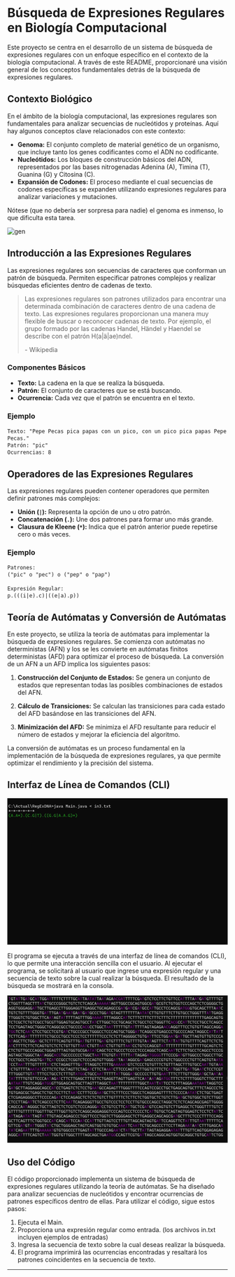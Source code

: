 # Búsqueda de Expresiones Regulares en Biología Computacional

Este proyecto se centra en el desarrollo de un sistema de búsqueda de expresiones regulares con un enfoque específico en el contexto de la biología computacional. A través de este README, proporcionaré una visión general de los conceptos fundamentales detrás de la búsqueda de expresiones regulares.

## Contexto Biológico

En el ámbito de la biología computacional, las expresiones regulares son fundamentales para analizar secuencias de nucleótidos y proteínas. Aquí hay algunos conceptos clave relacionados con este contexto:

- **Genoma:** El conjunto completo de material genético de un organismo, que incluye tanto los genes codificantes como el ADN no codificante.
- **Nucleótidos:** Los bloques de construcción básicos del ADN, representados por las bases nitrogenadas Adenina (A), Timina (T), Guanina (G) y Citosina (C).
- **Expansión de Codones:** El proceso mediante el cual secuencias de codones específicas se expanden utilizando expresiones regulares para analizar variaciones y mutaciones.

Nótese (que no debería ser sorpresa para nadie) el genoma es inmenso, lo que dificulta esta tarea.

![gen](./readmeImages/gen.gif)

## Introducción a las Expresiones Regulares

Las expresiones regulares son secuencias de caracteres que conforman un patrón de búsqueda. Permiten especificar patrones complejos y realizar búsquedas eficientes dentro de cadenas de texto.

> Las expresiones regulares son patrones utilizados para encontrar una determinada combinación de caracteres dentro de una cadena de texto. Las expresiones regulares proporcionan una manera muy flexible de buscar o reconocer cadenas de texto. Por ejemplo, el grupo formado por las cadenas Handel, Händel y Haendel se describe con el patrón H(a|ä|ae)ndel.
>
> \- Wikipedia

### Componentes Básicos

- **Texto:** La cadena en la que se realiza la búsqueda.
- **Patrón:** El conjunto de caracteres que se está buscando.
- **Ocurrencia:** Cada vez que el patrón se encuentra en el texto.

### Ejemplo

```
Texto: "Pepe Pecas pica papas con un pico, con un pico pica papas Pepe Pecas."
Patrón: "pic"
Ocurrencias: 8
```

## Operadores de las Expresiones Regulares

Las expresiones regulares pueden contener operadores que permiten definir patrones más complejos:

- **Unión (`|`):** Representa la opción de uno u otro patrón.
- **Concatenación (`.`):** Une dos patrones para formar uno más grande.
- **Clausura de Kleene (`*`):** Indica que el patrón anterior puede repetirse cero o más veces.

### Ejemplo

```
Patrones:
("pic" o "pec") o ("pep" o "pap")

Expresión Regular:
p.(((i|e).c)|((e|a).p))
```

## Teoría de Autómatas y Conversión de Autómatas

En este proyecto, se utiliza la teoría de autómatas para implementar la búsqueda de expresiones regulares. Se comienza con autómatas no deterministas (AFN) y los se les convierte en autómatas finitos deterministas (AFD) para optimizar el proceso de búsqueda. La conversión de un AFN a un AFD implica los siguientes pasos:

1. **Construcción del Conjunto de Estados:** Se genera un conjunto de estados que representan todas las posibles combinaciones de estados del AFN.

2. **Cálculo de Transiciones:** Se calculan las transiciones para cada estado del AFD basándose en las transiciones del AFN.

3. **Minimización del AFD:** Se minimiza el AFD resultante para reducir el número de estados y mejorar la eficiencia del algoritmo.

La conversión de autómatas es un proceso fundamental en la implementación de la búsqueda de expresiones regulares, ya que permite optimizar el rendimiento y la precisión del sistema.

## Interfaz de Línea de Comandos (CLI)

![ejecucion](./readmeImages/run.gif)

El programa se ejecuta a través de una interfaz de línea de comandos (CLI), lo que permite una interacción sencilla con el usuario. Al ejecutar el programa, se solicitará al usuario que ingrese una expresión regular y una secuencia de texto sobre la cual realizar la búsqueda. El resultado de la búsqueda se mostrará en la consola.

![resultado](./readmeImages/coincidencias.png)

## Uso del Código

El código proporcionado implementa un sistema de búsqueda de expresiones regulares utilizando la teoría de autómatas. Se ha diseñado para analizar secuencias de nucleótidos y encontrar ocurrencias de patrones específicos dentro de ellas. Para utilizar el código, sigue estos pasos:

1. Ejecuta el Main.
2. Proporciona una expresión regular como entrada.
   (los archivos in.txt incluyen ejemplos de entradas)
3. Ingresa la secuencia de texto sobre la cual deseas realizar la búsqueda.
4. El programa imprimirá las ocurrencias encontradas y resaltará los patrones coincidentes en la secuencia de texto.

---
